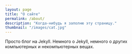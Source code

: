 ```yaml
---
layout: page
title: "О сайте"
permalink: /about/
description: "Когда-нибудь я заполню эту страницу."
thumbnail: "/images/cat.jpg"
---
```


Просто блог на Jekyll. Немного о Jekyll, немного о других компьютерных и некомпьютерных вещах.
